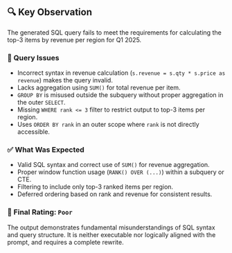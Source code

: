 ## 🔍 Key Observation

The generated SQL query fails to meet the requirements for calculating the top-3 items by revenue per region for Q1 2025.

### 🚫 Query Issues
- Incorrect syntax in revenue calculation (`s.revenue = s.qty * s.price as revenue`) makes the query invalid.
- Lacks aggregation using `SUM()` for total revenue per item.
- `GROUP BY` is misused outside the subquery without proper aggregation in the outer `SELECT`.
- Missing `WHERE rank <= 3` filter to restrict output to top-3 items per region.
- Uses `ORDER BY rank` in an outer scope where `rank` is not directly accessible.

### ✅ What Was Expected
- Valid SQL syntax and correct use of `SUM()` for revenue aggregation.
- Proper window function usage (`RANK() OVER (...)`) within a subquery or CTE.
- Filtering to include only top-3 ranked items per region.
- Deferred ordering based on rank and revenue for consistent results.

### 🏁 Final Rating: `Poor`
The output demonstrates fundamental misunderstandings of SQL syntax and query structure. It is neither executable nor logically aligned with the prompt, and requires a complete rewrite.
